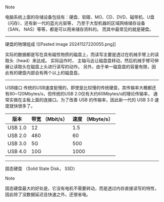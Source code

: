 > [!NOTE]
> 电脑系统上面的存储设备包括有：硬盘、软碟、MO、CD、DVD、磁带机、U盘（闪存）、还有新一代的蓝光光驱等， 乃至于大型机器的区域网络储存设备（SAN， NAS）等等，都是可以用来储存资料的。 而其中最常见的就是硬盘。

---
硬盘的物理组成
![[Pasted image 20241127220055.png]]

实际的数据都是写在具有磁性物质的磁盘上，而读写主要是透过在机械手臂上的读取头（head）来达成。 实际运作时， 主轴马达让磁盘盘转动，然后机械手臂可伸展让读取头在磁盘上头进行读写的动作。 另外，由于单一磁盘盘的容量有限，因此有的硬盘内部会有两个以上的磁盘盘。

---
USB接口
传统的USB速度挺慢的，即使是比较慢的传统硬盘，其传输率大概都还有80~120Mbytes/s，但传统的USB 2.0仅有大约60Mbytes/s的理论传输率， 通常实做在主板上面的连接口。为了改善 USB 的传输率，因此新一代的 USB 3.0 速度就快很多了。

| 版本      | 带宽 （Mbit/s） | 速度 （Mbyte/s） |
| ------- | ----------- | ------------ |
| USB 1.0 | 12          | 1.5          |
| USB 2.0 | 480         | 60           |
| USB 3.0 | 5G          | 500          |
| USB 4.0 | 10G         | 1000         |

---
固态硬盘 （Solid State Disk， SSD）

> [!NOTE]
> 固态硬盘最大的好处是，它没有电机不需要转动，而是透过内存直接读写的特性，因此除了没数据延迟且快速之外，还很省电。

